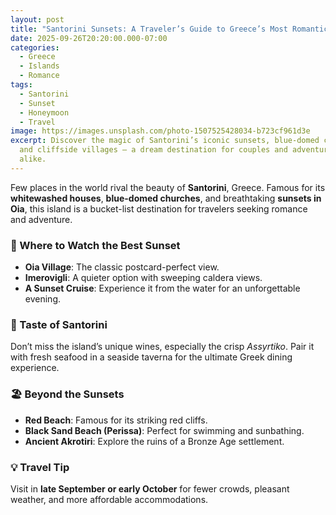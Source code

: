 ```yaml
---
layout: post
title: "Santorini Sunsets: A Traveler’s Guide to Greece’s Most Romantic Island"
date: 2025-09-26T20:20:00.000-07:00
categories:
  - Greece
  - Islands
  - Romance
tags:
  - Santorini
  - Sunset
  - Honeymoon
  - Travel
image: https://images.unsplash.com/photo-1507525428034-b723cf961d3e
excerpt: Discover the magic of Santorini’s iconic sunsets, blue-domed churches,
  and cliffside villages — a dream destination for couples and adventurers
  alike.
---
```

Few places in the world rival the beauty of **Santorini**, Greece. Famous for its **whitewashed houses**, **blue-domed churches**, and breathtaking **sunsets in Oia**, this island is a bucket-list destination for travelers seeking romance and adventure.

### 🌅 Where to Watch the Best Sunset
- **Oia Village**: The classic postcard-perfect view.
- **Imerovigli**: A quieter option with sweeping caldera views.
- **A Sunset Cruise**: Experience it from the water for an unforgettable evening.

### 🍷 Taste of Santorini
Don’t miss the island’s unique wines, especially the crisp *Assyrtiko*. Pair it with fresh seafood in a seaside taverna for the ultimate Greek dining experience.

### 🏖️ Beyond the Sunsets
- **Red Beach**: Famous for its striking red cliffs.  
- **Black Sand Beach (Perissa)**: Perfect for swimming and sunbathing.  
- **Ancient Akrotiri**: Explore the ruins of a Bronze Age settlement.

### 💡 Travel Tip
Visit in **late September or early October** for fewer crowds, pleasant weather, and more affordable accommodations.

